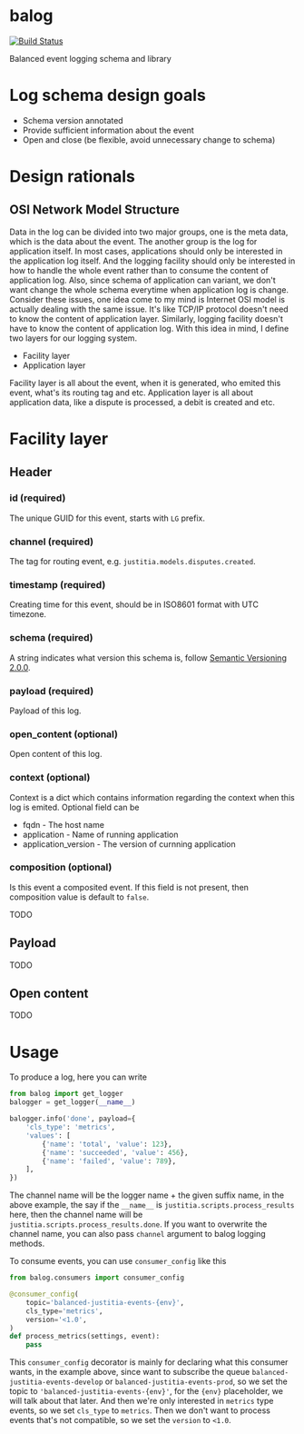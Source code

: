 balog
=====

[![Build Status](https://travis-ci.org/balanced/balog.svg?branch=master)](https://travis-ci.org/balanced/balog)

Balanced event logging schema and library

Log schema design goals
=======================

 - Schema version annotated
 - Provide sufficient information about the event
 - Open and close (be flexible, avoid unnecessary change to schema)

Design rationals
================

OSI Network Model Structure
---------------------------

Data in the log can be divided into two major groups, one is the meta data,
which is the data about the event. The another group is the log for application 
itself. In most cases, applications should only be interested in the 
application log itself. And the logging facility should only be interested in 
how to handle the whole event rather than to consume the content of application 
log. Also, since schema of application can variant, we don't want change the
whole schema everytime when application log is change. Consider these issues,
one idea come to my mind is Internet OSI model is actually dealing with the
same issue. It's like TCP/IP protocol doesn't need to know the content of
application layer. Similarly, logging facility doesn't have to know the content
of application log. With this idea in mind, I define two layers for our logging
system.

 - Facility layer
 - Application layer

Facility layer is all about the event, when it is generated, who emited this
event, what's its routing tag and etc. Application layer is all about
application data, like a dispute is processed, a debit is created and etc.

Facility layer
==============

Header
------

### id (required)

The unique GUID for this event, starts with `LG` prefix.

### channel (required)

The tag for routing event, e.g. `justitia.models.disputes.created`.

### timestamp (required)

Creating time for this event, should be in ISO8601 format with UTC timezone.

### schema (required)

A string indicates what version this schema is, follow [Semantic Versioning 2.0.0](http://semver.org).

### payload (required)

Payload of this log.

### open_content (optional)

Open content of this log.

### context (optional)

Context is a dict which contains information regarding the context when this
log is emited. Optional field can be

 - fqdn - The host name
 - application - Name of running application
 - application_version - The version of curnning application

### composition (optional)

Is this event a composited event. If this field is not present, then composition
value is default to `false`.

TODO

Payload
-------

TODO

Open content
------------

TODO

Usage
=====

To produce a log, here you can write

```python
from balog import get_logger
balogger = get_logger(__name__)

balogger.info('done', payload={
    'cls_type': 'metrics',
    'values': [
        {'name': 'total', 'value': 123},
        {'name': 'succeeded', 'value': 456},
        {'name': 'failed', 'value': 789},
    ],
})
```

The channel name will be the logger name + the given suffix name, in the above example, the say if the `__name__` is 
`justitia.scripts.process_results` here, then the channel name will be `justitia.scripts.process_results.done`. If you want to overwrite the channel name, you can also pass `channel` argument to balog logging methods.

To consume events, you can use `consumer_config` like this

```python
from balog.consumers import consumer_config

@consumer_config(
    topic='balanced-justitia-events-{env}',
    cls_type='metrics',
    version='<1.0',
)
def process_metrics(settings, event):
    pass
```

This `consumer_config` decorator is mainly for declaring what this consumer wants, in the example above, since want to subscribe the queue `balanced-justitia-events-develop` or `balanced-justitia-events-prod`, so we set the topic to `'balanced-justitia-events-{env}'`, for the `{env}` placeholder, we will talk about that later. And then we're only interested in `metrics` type events, so we set `cls_type` to `metrics`. Then we don't want to process events that's not compatible, so we set the `version` to `<1.0`. 
